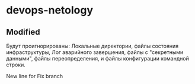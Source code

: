 # devops-netology

## Modified

Будут проигнорированы:
	Локальные директории, файлы состояния инфраструктуры, Лог аварийного завершения, файлы с "секретными данными", 
	файлы переопределения, и файлы конфигурации командной строки.

New line for Fix branch


